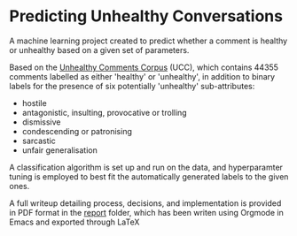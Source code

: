 # Predicting Unhealthy Conversations

A machine learning project created to predict whether a comment is healthy or unhealthy based on a given set of parameters.

Based on the [Unhealthy Comments Corpus](https://github.com/conversationai/unhealthy-conversations) (UCC), which contains 44355 comments labelled as either 'healthy' or 'unhealthy', in addition to binary labels for the presence of six potentially 'unhealthy' sub-attributes: 
- hostile
- antagonistic, insulting, provocative or trolling
- dismissive
- condescending or patronising
- sarcastic
- unfair generalisation

A classification algorithm is set up and run on the data, and hyperparamter tuning is employed to best fit the automatically generated labels to the given ones. 

A full writeup detailing process, decisions, and implementation is provided in PDF format in the [report](report) folder, which has been writen using Orgmode in Emacs and exported through LaTeX


